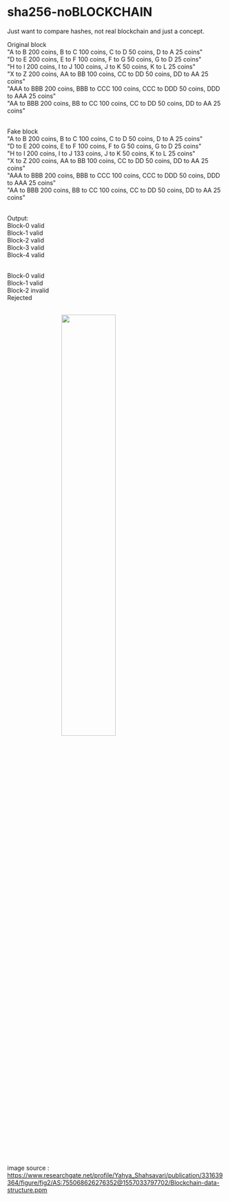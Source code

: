 # sha256-noBLOCKCHAIN

Just want to compare hashes, not real blockchain and just a concept.

Original block<br>
"A to B 200 coins, B to C 100 coins, C to D 50 coins, D to A 25 coins"<br>
"D to E 200 coins, E to F 100 coins, F to G 50 coins, G to D 25 coins"<br>
"H to I 200 coins, I to J 100 coins, J to K 50 coins, K to L 25 coins"<br>
"X to Z 200 coins, AA to BB 100 coins, CC to DD 50 coins, DD to AA 25 coins"<br>
"AAA to BBB 200 coins, BBB to CCC 100 coins, CCC to DDD 50 coins, DDD to AAA 25 coins"<br>
"AA to BBB 200 coins, BB to CC 100 coins, CC to DD 50 coins, DD to AA 25 coins"<br><br>

Fake block<br>
"A to B 200 coins, B to C 100 coins, C to D 50 coins, D to A 25 coins"<br>
"D to E 200 coins, E to F 100 coins, F to G 50 coins, G to D 25 coins"<br>
"H to I 200 coins, I to J 133 coins, J to K 50 coins, K to L 25 coins"<br>
"X to Z 200 coins, AA to BB 100 coins, CC to DD 50 coins, DD to AA 25 coins"<br>
"AAA to BBB 200 coins, BBB to CCC 100 coins, CCC to DDD 50 coins, DDD to AAA 25 coins"<br>
"AA to BBB 200 coins, BB to CC 100 coins, CC to DD 50 coins, DD to AA 25 coins"<br><br>

Output:<br>
Block-0 valid<br>
Block-1 valid<br>
Block-2 valid<br>
Block-3 valid<br>
Block-4 valid<br><br>

Block-0 valid<br>
Block-1 valid<br>
Block-2 invalid<br>
Rejected<br><br>

<img src="https://www.researchgate.net/profile/Yahya_Shahsavari/publication/331639364/figure/fig2/AS:755068626276352@1557033797702/Blockchain-data-structure.ppm" style="  display: block;
  margin-left: auto;
  margin-right: auto;
  width: 50%;">
<br>
image source : https://www.researchgate.net/profile/Yahya_Shahsavari/publication/331639364/figure/fig2/AS:755068626276352@1557033797702/Blockchain-data-structure.ppm

